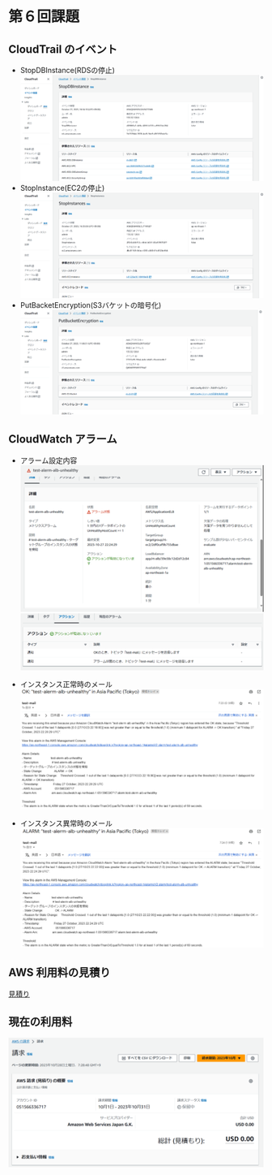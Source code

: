 # 第６回課題

## CloudTrail のイベント
- StopDBInstance(RDSの停止)
![0601](0601.png)
- StopInstance(EC2の停止)
![0602](0602.png)
- PutBacketEncryption(S3バケットの暗号化)
![0603](0603.png)

## CloudWatch アラーム
- アラーム設定内容
![0604](0604.png)
![0605](0605.png)

- インスタンス正常時のメール
![0606](0606.png)

- インスタンス異常時のメール
![0607](0607.png)

## AWS 利用料の見積り
[見積り](https://calculator.aws/#/estimate?id=175af2545266dd5b168b2c82f4794eaca4186744)

## 現在の利用料
![0608](0608.png)
